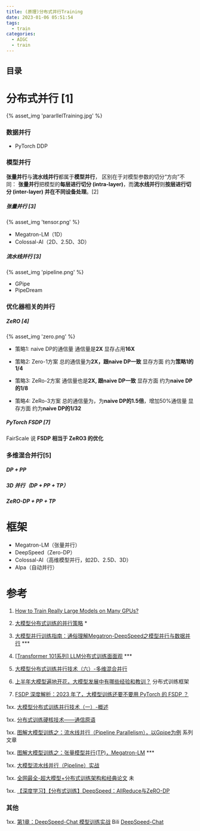```yaml
---
title: (原理)分布式并行Training 
date: 2023-01-06 05:51:54
tags:
  - train
categories:
  - AIGC  
  - train
---
```


<p></p>
<!-- more -->

## 目录
<!-- toc -->


# 分布式并行 [1]
{% asset_img 'pararllelTraining.jpg' %}

### 数据并行

+ PyTorch DDP

### 模型并行 
**张量并行**与**流水线并行**都属于**模型并行**，
区别在于对模型参数的切分“方向”不同：
**张量并行**把模型的**每层进行切分 (intra-layer)**，而**流水线并行**则**按层进行切分 (inter-layer) 并在不同设备处理**。[2]


##### 张量并行 [3]
 {% asset_img 'tensor.png' %}

+ Megatron-LM（1D）
+ Colossal-AI（2D、2.5D、3D）

#####   流水线并行 [3]
{% asset_img 'pipeline.png' %}

+ GPipe
+ PipeDream

### 优化器相关的并行 
##### ZeRO [4]
{% asset_img 'zero.png' %}

+ 策略1: naive DP的通信量
通信量是**2X**
显存占用**16X**

+ 策略2: Zero-1方案
总的通信量为**2X，跟naive DP一致**
显存方面 约为**策略1的 1/4**

+ 策略3: ZeRo-2方案
通信量也是**2X, 跟naive DP一致**
显存方面  约为**naive DP的1/8**

+ 策略4: ZeRo-3方案
总的通信量为，为**naive DP的1.5倍**，增加50%通信量
显存方面  约为**naive DP的1/32**

##### PyTorch FSDP [7]
FairScale 说 **FSDP 相当于 ZeRO3 的优化**


### 多维混合并行[5]
##### DP + PP
##### 3D 并行（DP + PP + TP）
##### ZeRO-DP + PP + TP


# 框架
+ Megatron-LM（张量并行）
+ DeepSpeed（Zero-DP）
+ Colossal-AI（高维模型并行，如2D、2.5D、3D）
+ Alpa（自动并行）


# 参考

1. [How to Train Really Large Models on Many GPUs? ](https://lilianweng.github.io/posts/2021-09-25-train-large/)

2. [大模型分布式训练的并行策略](https://finisky.github.io/how-to-train-large-language-model/) *

3. [大模型并行训练指南：通俗理解Megatron-DeepSpeed之模型并行与数据并行](https://blog.csdn.net/v_JULY_v/article/details/132462452)  ***

4. [[Transformer 101系列] LLM分布式训练面面观](https://zhuanlan.zhihu.com/p/664604792) ***

5. [大模型分布式训练并行技术（六）-多维混合并行](https://zhuanlan.zhihu.com/p/661279318)

6. [上半年大模型遍地开花，大模型发展中有哪些经验和教训？](https://www.zhihu.com/question/601594836/answer/3032763174) 分布式训练框架

7. [FSDP 深度解析：2023 年了，大模型训练还要不要用 PyTorch 的 FSDP ？](https://zhuanlan.zhihu.com/p/644133265)


1xx. [大模型分布式训练并行技术（一）-概述](https://zhuanlan.zhihu.com/p/598714869)

1xx. [分布式训练硬核技术——通信原语](https://zhuanlan.zhihu.com/p/465967735) 

1xx. [图解大模型训练之：流水线并行（Pipeline Parallelism），以Gpipe为例](https://zhuanlan.zhihu.com/p/613196255)  系列文章 

1xx. [图解大模型训练之：张量模型并行(TP)，Megatron-LM](https://zhuanlan.zhihu.com/p/622212228) ***

1xx. [大模型流水线并行（Pipeline）实战](https://zhuanlan.zhihu.com/p/636488690)

1xx. [全网最全-超大模型+分布式训练架构和经典论文](https://zhuanlan.zhihu.com/p/450854172) 未

1xx. [【深度学习】【分布式训练】DeepSpeed：AllReduce与ZeRO-DP](https://zhuanlan.zhihu.com/p/610587671)

### 其他
1xx. [第1章：DeepSpeed-Chat 模型训练实战](https://techdiylife.github.io/big-model-training/deepspeed/deepspeed-chat.html)  Bili 
      [DeepSpeed-Chat](https://github.com/microsoft/DeepSpeedExamples/tree/master/applications/DeepSpeed-Chat)